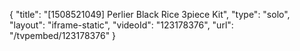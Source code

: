 {
    "title": "[1508521049] Perlier Black Rice 3piece Kit",
    "type": "solo",
    "layout": "iframe-static",
    "videoId": "123178376",
    "url": "\/tvpembed\/123178376"
}